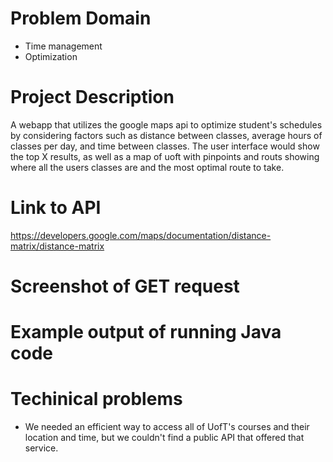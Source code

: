 # Problem Domain
- Time management
- Optimization

# Project Description
A webapp that utilizes the google maps api to optimize student's schedules by considering factors such as distance between classes, average hours of classes per day, and time between classes. The user interface would show the top X results, as well as a map of uoft with pinpoints and routs showing where all the users classes are and the most optimal route to take.

# Link to API
https://developers.google.com/maps/documentation/distance-matrix/distance-matrix

# Screenshot of GET request

# Example output of running Java code

# Techinical problems
- We needed an efficient way to access all of UofT's courses and their location and time, but we couldn't find a public API that offered that service.